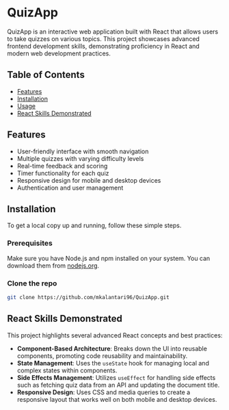 # QuizApp

QuizApp is an interactive web application built with React that allows users to take quizzes on various topics. This project showcases advanced frontend development skills, demonstrating proficiency in React and modern web development practices.

## Table of Contents

- [Features](#features)
- [Installation](#installation)
- [Usage](#usage)
- [React Skills Demonstrated](#react-skills-demonstrated)

## Features

- User-friendly interface with smooth navigation
- Multiple quizzes with varying difficulty levels
- Real-time feedback and scoring
- Timer functionality for each quiz
- Responsive design for mobile and desktop devices
- Authentication and user management

## Installation

To get a local copy up and running, follow these simple steps.

### Prerequisites

Make sure you have Node.js and npm installed on your system. You can download them from [nodejs.org](https://nodejs.org/).

### Clone the repo

```bash
git clone https://github.com/mkalantari96/QuizApp.git
```

## React Skills Demonstrated

This project highlights several advanced React concepts and best practices:

- **Component-Based Architecture**: Breaks down the UI into reusable components, promoting code reusability and maintainability.
- **State Management**: Uses the `useState` hook for managing local and complex states within components.
- **Side Effects Management**: Utilizes `useEffect` for handling side effects such as fetching quiz data from an API and updating the document title.
- **Responsive Design**: Uses CSS and media queries to create a responsive layout that works well on both mobile and desktop devices.
